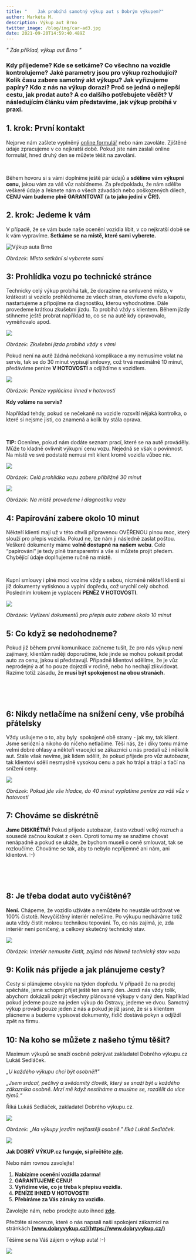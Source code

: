 ```yaml
---
title: "    Jak probíhá samotný výkup aut s Dobrým výkupem?"
author: Markéta M.
description: Výkup aut Brno
twitter_image: /blog/img/car-ad3.jpg
date: 2021-09-20T14:59:40.489Z
---
```

*" Zde příklad, výkup aut Brno "*

### Kdy přijedeme? Kde se setkáme? Co všechno na vozidle kontrolujeme? Jaké parametry jsou pro výkup rozhodující? Kolik času zabere samotný akt výkupu? Jak vyřizujeme papíry? Kdo z nás na výkup dorazí? Proč se jedná o nejlepší cestu, jak prodat auto? A co dalšího potřebujete vědět? V následujícím článku vám představíme, jak výkup probíhá v praxi.

## **1. krok: První kontakt**

Nejprve nám zašlete vyplněný [online formulář](https://www.dobryvykup.cz/#bottom) nebo nám zavoláte. Zjištěné údaje zpracujeme v co nejkratší době. Pokud jste nám zaslali online formulář, hned druhý den se můžete těšit na zavolání.

 

Během hovoru si s vámi doplníme ještě pár údajů a **sdělíme vám výkupní cenu,** jakou vám za váš vůz nabídneme. Za předpokladu, že nám sdělíte veškeré údaje a řeknete nám o všech závadách nebo poškozených dílech, **CENU vám budeme plně GARANTOVAT (a to jako jediní v ČR!).**

## 2. krok: Jedeme k vám

V případě, že se vám bude naše ocenění vozidla líbit, v co nejkratší době se k vám vypravíme. **Setkáme se na místě, které sami vyberete.**

![Výkup auta Brno](/blog/img/1.jpg "Výkup auta Brno")

*Obrázek: Místo setkání si vyberete sami* 

## 3: Prohlídka vozu po technické stránce

Technicky celý výkup probíhá tak, že dorazíme na smluvené místo, v krátkosti si vozidlo prohlédneme ze všech stran, otevřeme dveře a kapotu, nastartujeme a připojíme na diagnostiku, kterou vyhodnotíme. Dále provedeme krátkou zkušební jízdu. Ta probíhá vždy s klientem. Během jízdy stihneme ještě probrat například to, co se na autě kdy opravovalo, vyměňovalo apod. 

![](/blog/img/2.jpg)

*Obrázek: Zkušební jízda probíhá vždy s vámi*

Pokud není na autě žádná nečekaná komplikace a my nemusíme volat na servis, tak se do 30 minut vypisují smlouvy, což trvá maximálně 10 minut, předáváme peníze **V HOTOVOSTI** a odjíždíme s vozidlem.

![](/blog/img/3.jpg)

*Obrázek: Peníze vyplácíme ihned v hotovosti*

**Kdy voláme na servis?**

Například tehdy, pokud se nečekaně na vozidle rozsvítí nějaká kontrolka, o které si nejsme jisti, co znamená a kolik by stála oprava.

 

**TIP:** Oceníme, pokud nám dodáte seznam prací, které se na autě prováděly. Může to kladně ovlivnit výkupní cenu vozu. Nejedná se však o povinnost. Na místě ve své podstatě nemusí mít klient kromě vozidla vůbec nic.

![](/blog/img/4.jpg)

*Obrázek: Celá prohlídka vozu zabere přibližně 30 minut*

![](/blog/img/5.jpg)

*Obrázek: Na místě provedeme i diagnostiku vozu*



## 4: Papírování zabere okolo 10 minut

Někteří klienti mají už v této chvíli připravenou OVĚŘENOU plnou moc, který slouží pro přepis vozidla. Pokud ne, lze nám ji následně zaslat poštou. Veškeré dokumenty máme **volně dostupné na našem webu**. Celé “papírování” je tedy plně transparentní a vše si můžete projít předem. Chybějící údaje doplňujeme ručně na místě.

 

Kupní smlouvy i plné moci vozíme vždy s sebou, nicméně někteří klienti si již dokumenty vytisknou a vyplní dopředu, což urychlí celý obchod. Posledním krokem je vyplacení **PENĚZ V HOTOVOSTI**.

![](/blog/img/6.jpg)

*Obrázek: Vyřízení dokumentů pro přepis auta zabere okolo 10 minut*



## 5: Co když se nedohodneme? 

Pokud již během první komunikace začneme tušit, že pro nás výkup není zajímavý, klientům raději doporučíme, kde jinde se mohou pokusit prodat auto za cenu, jakou si představují. Případně klientovi sdělíme, že je vůz neprodejný a ať ho pouze dojezdí v rodině, nebo ho nechají zlikvidovat. Razíme totiž zásadu, že **musí být spokojenost na obou stranách.**

 

 

## [](<>)6: Nikdy netlačíme na snížení ceny, vše probíhá přátelsky

Vždy usilujeme o to, aby byly  spokojené obě strany - jak my, tak klient. Jsme seriózní a nikoho do ničeho netlačíme. Těší nás, že i díky tomu máme velmi dobré ohlasy a někteří vracející se zákazníci u nás prodali už i několik aut. Stále však nevíme, jak lidem sdělit, že pokud přijede pro vůz autobazar, tak klientovi sdělí nesmyslně vysokou cenu a pak ho trápí a trápí a tlačí na snížení ceny.

![](/blog/img/7.jpg)

*Obrázek: Pokud jde vše hladce, do 40 minut vyplatíme peníze za váš vůz v hotovosti*

## 7: Chováme se diskrétně

**Jsme DISKRÉTNÍ!** Pokud přijede autobazar, často vzbudí velký rozruch a sousedé začnou koukat z oken. Oproti tomu my se snažíme chovat nenápadně a pokud se ukáže, že bychom museli o ceně smlouvat, tak se rozloučíme. Chováme se tak, aby to nebylo nepříjemné ani nám, ani klientovi. :-)

 

 

## [](<>)8: Je třeba dodat auto vyčištěné?

**Není.** Chápeme, že vozidlo užíváte a nemůžete ho neustále udržovat ve 100% čistotě. Nevyčištěný interiér neřešíme. Po výkupu necháváme totiž auta vždy čistit mokrou technikou tepování. To, co nás zajímá, je, zda interiér není poničený, a celkový skutečný technický stav.

![](/blog/img/8.jpg)

*Obrázek: Interiér nemusíte čistit, zajímá nás hlavně technický stav vozu*

## 9: Kolik nás přijede a jak plánujeme cesty?

Cesty si plánujeme obvykle na týden dopředu. V případě že na prodej spěcháte, jsme schopni přijet ještě ten samý den. Jezdí nás vždy tolik, abychom dokázali pokrýt všechny plánované výkupy v daný den. Například pokud jedeme pouze na jeden výkup do Ostravy, jedeme ve dvou. Samotný výkup provádí pouze jeden z nás a pokud je již jasné, že si s klientem plácneme a budeme vypisovat dokumenty, řidič dostává pokyn a odjíždí zpět na firmu. 



## 10: Na koho se můžete z našeho týmu těšit?

Maximum výkupů se snaží osobně pokrývat zakladatel Dobrého výkupu.cz Lukáš Sedláček. 

*„U každého výkupu chci být osobně!!"*

*„Jsem srdcař, pečlivý a svědomitý člověk, který se snaží být u každého zákazníka osobně. Mrzí mě když nestíháme a musíme se, rozdělit do více týmů.“* 

Říká Lukáš Sedláček, zakladatel Dobrého výkupu.cz.  

![](/blog/img/9.jpg)

*Obrázek: „Na výkupy jezdím nejčastěji osobně." říká Lukáš Sedláček.*

![](/blog/img/icoico.png)



**Jak DOBRÝ VÝKUP.cz funguje, si přečtěte [zde](https://www.dobryvykup.cz/blog/2021/06/mobiln%C3%AD-v%C3%BDkup-cesta-jak-nejl%C3%A9pe-prodat-auto).**

Nebo nám rovnou zavolejte!

1. **Nabízíme ocenění vozidla zdarma!**
2. **GARANTUJEME CENU!**
3. **Vyřídíme vše, co je třeba k přepisu vozidla.**
4. **PENÍZE IHNED V HOTOVOSTI!**
5. **Přebíráme za Vás záruky za vozidlo.**

Zavolejte nám, nebo prodejte auto ihned **[zde](https://www.dobryvykup.cz/#bottom)**.

Přečtěte si recenze, které o nás napsali naši spokojení zákazníci na stránkách **[www.dobryvykup.cz](https://www.dobryvykup.cz/)**

Těšíme se na Váš zájem o výkup auta! :-)

![](/blog/img/car-ad3.jpg)